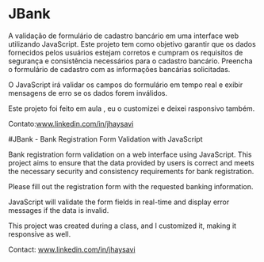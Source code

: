 # JBank
A validação de formulário de cadastro bancário em uma interface web utilizando JavaScript. Este projeto tem como objetivo garantir que os dados fornecidos pelos usuários estejam corretos e cumpram os requisitos de segurança e consistência necessários para o cadastro bancário.
Preencha o formulário de cadastro com as informações bancárias solicitadas.

O JavaScript irá validar os campos do formulário em tempo real e exibir mensagens de erro se os dados forem inválidos.

Este projeto foi feito em aula , eu o customizei e deixei rasponsivo também.

Contato:www.linkedin.com/in/jhaysavi

#JBank - Bank Registration Form Validation with JavaScript

Bank registration form validation on a web interface using JavaScript. This project aims to ensure that the data provided by users is correct and meets the necessary security and consistency requirements for bank registration.

Please fill out the registration form with the requested banking information.

JavaScript will validate the form fields in real-time and display error messages if the data is invalid.

This project was created during a class, and I customized it, making it responsive as well.

Contact: www.linkedin.com/in/jhaysavi
